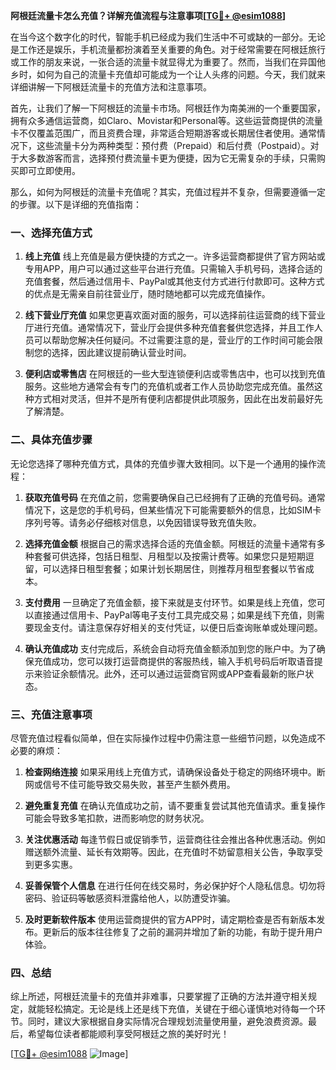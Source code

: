 **阿根廷流量卡怎么充值？详解充值流程与注意事项[[TG💪+ @esim1088](https://t.me/s/esim1088)]**

在当今这个数字化的时代，智能手机已经成为我们生活中不可或缺的一部分。无论是工作还是娱乐，手机流量都扮演着至关重要的角色。对于经常需要在阿根廷旅行或工作的朋友来说，一张合适的流量卡就显得尤为重要了。然而，当我们在异国他乡时，如何为自己的流量卡充值却可能成为一个让人头疼的问题。今天，我们就来详细讲解一下阿根廷流量卡的充值方法和注意事项。

首先，让我们了解一下阿根廷的流量卡市场。阿根廷作为南美洲的一个重要国家，拥有众多通信运营商，如Claro、Movistar和Personal等。这些运营商提供的流量卡不仅覆盖范围广，而且资费合理，非常适合短期游客或长期居住者使用。通常情况下，这些流量卡分为两种类型：预付费（Prepaid）和后付费（Postpaid）。对于大多数游客而言，选择预付费流量卡更为便捷，因为它无需复杂的手续，只需购买即可立即使用。

那么，如何为阿根廷的流量卡充值呢？其实，充值过程并不复杂，但需要遵循一定的步骤。以下是详细的充值指南：

### 一、选择充值方式

1. **线上充值**
   线上充值是最方便快捷的方式之一。许多运营商都提供了官方网站或专用APP，用户可以通过这些平台进行充值。只需输入手机号码，选择合适的充值套餐，然后通过信用卡、PayPal或其他支付方式进行付款即可。这种方式的优点是无需亲自前往营业厅，随时随地都可以完成充值操作。

2. **线下营业厅充值**
   如果您更喜欢面对面的服务，可以选择前往运营商的线下营业厅进行充值。通常情况下，营业厅会提供多种充值套餐供您选择，并且工作人员可以帮助您解决任何疑问。不过需要注意的是，营业厅的工作时间可能会限制您的选择，因此建议提前确认营业时间。

3. **便利店或零售店**
   在阿根廷的一些大型连锁便利店或零售店中，也可以找到充值服务。这些地方通常会有专门的充值机或者工作人员协助您完成充值。虽然这种方式相对灵活，但并不是所有便利店都提供此项服务，因此在出发前最好先了解清楚。

### 二、具体充值步骤

无论您选择了哪种充值方式，具体的充值步骤大致相同。以下是一个通用的操作流程：

1. **获取充值号码**
   在充值之前，您需要确保自己已经拥有了正确的充值号码。通常情况下，这是您的手机号码，但某些情况下可能需要额外的信息，比如SIM卡序列号等。请务必仔细核对信息，以免因错误导致充值失败。

2. **选择充值金额**
   根据自己的需求选择合适的充值金额。阿根廷的流量卡通常有多种套餐可供选择，包括日租型、月租型以及按需计费等。如果您只是短期逗留，可以选择日租型套餐；如果计划长期居住，则推荐月租型套餐以节省成本。

3. **支付费用**
   一旦确定了充值金额，接下来就是支付环节。如果是线上充值，您可以直接通过信用卡、PayPal等电子支付工具完成交易；如果是线下充值，则需要现金支付。请注意保存好相关的支付凭证，以便日后查询账单或处理问题。

4. **确认充值成功**
   支付完成后，系统会自动将充值金额添加到您的账户中。为了确保充值成功，您可以拨打运营商提供的客服热线，输入手机号码后听取语音提示来验证余额情况。此外，还可以通过运营商官网或APP查看最新的账户状态。

### 三、充值注意事项

尽管充值过程看似简单，但在实际操作过程中仍需注意一些细节问题，以免造成不必要的麻烦：

1. **检查网络连接**
   如果采用线上充值方式，请确保设备处于稳定的网络环境中。断网或信号不佳可能导致交易失败，甚至产生额外费用。

2. **避免重复充值**
   在确认充值成功之前，请不要重复尝试其他充值请求。重复操作可能会导致多笔扣款，进而影响您的财务状况。

3. **关注优惠活动**
   每逢节假日或促销季节，运营商往往会推出各种优惠活动。例如赠送额外流量、延长有效期等。因此，在充值时不妨留意相关公告，争取享受到更多实惠。

4. **妥善保管个人信息**
   在进行任何在线交易时，务必保护好个人隐私信息。切勿将密码、验证码等敏感资料泄露给他人，以防遭受诈骗。

5. **及时更新软件版本**
   使用运营商提供的官方APP时，请定期检查是否有新版本发布。更新后的版本往往修复了之前的漏洞并增加了新的功能，有助于提升用户体验。

### 四、总结

综上所述，阿根廷流量卡的充值并非难事，只要掌握了正确的方法并遵守相关规定，就能轻松搞定。无论是线上还是线下充值，关键在于细心谨慎地对待每一个环节。同时，建议大家根据自身实际情况合理规划流量使用量，避免浪费资源。最后，希望每位读者都能顺利享受阿根廷之旅的美好时光！

[[TG💪+ @esim1088](https://t.me/s/esim1088) ![Image](https://i.postimg.cc/4NQfJmqS/Snipaste-2025-05-13-00-14-12.png)]